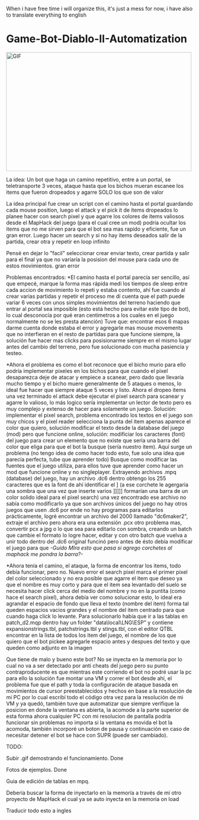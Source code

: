 When i have free time i will organize this, it's just a mess for now, i have also to translate everything to english


# Game-Bot-Diablo-II-Automatization

<img align="center" alt="GIF" src="https://github.com/GuidoFavara/Game-Bot-Diablo-II-Automatization/blob/master/t_video5102979892828438749.gif?raw=true" width="500" height="320" />

La  idea: Un bot que haga un camino repetitivo, entre a un portal, se teletransporte 3 veces, ataque hasta que los bichos mueran
escanee los items que fueron dropeados y agarre SOLO los que  son de valor

La idea principal fue crear un script con el camino hasta el portal guardando cada mouse position, luego el attack y el pick it de items dropeados lo 
planee hacer con search pixel y que agarre los colores de items valiosos desde el MapHack del juego (para el cual cree un mod) podría ocultar los items que no me sirven para que el bot
sea mas rapido y eficiente, fue un gran error. Luego hacer un search y si no hay items deseados salir de la partida, crear otra y repetir en loop infinito

Pensé en dejar lo "facil" seleccionar crear enviar texto, crear partida y salir para el final ya que no variaría la posision del mouse para cada uno de estos  movimientos. gran error


Problemas encontrados:
*El camino hasta el portal parecía ser sencillo, así que empecé, marque la forma mas rápida medi los tiempos de sleep entre cada accion de movimiento lo repeti y estaba contento,
ahí fue cuando al crear varias partidas y repetir el proceso me dí cuenta que el path puede variar 6 veces con unos simples movimientos del terreno haciendo que entrar
al portal sea imposible (esto está hecho para evitar este tipo de bot), lo cual desconocía por qué eran centimetros a los cuales en el juego normalmente no se les presta atención) Tuve que:
encontrar esos 6 mapas darme cuenta donde estaba el error y agregarle mas mouse movements que no interfieran en el resto de partidas para que funcione siempre, la solución fue hacer mas clicks para posisionarme siempre en el mismo lugar antes del cambio del terreno, pero fue solucionado con mucha pasiencia y testeo.


*Ahora el problema es como el bot reconoce que el bicho murio para ello podría implementar pixeles en los bichos para que cuando el pixel desaparezca deje de atacar y empiece a scanear, pero dado que llevaría mucho tiempo y el bicho muere generalmente de 5 ataques o menos, lo ideal fue hacer que siempre ataque 5 veces y listo.
Ahora el dropeo items una vez terminado el attack debe ejecutar el pixel search para scanear y agarre lo valioso, lo más logico sería implementar un 
lector de texto pero es muy complejo y extenso de hacer para solamente un juego. Solución: implementar el pixel search, problema encontrado
los textos en el juego son muy chicos y el pixel reader selecciona la punta del item apenas aparece el color que quiero, solución modificar el texto
desde la database del juego (mod) pero que funcione online, solución: modificiar los caracteres (font) del juego para crear un elemento que no existe
que sería una barra del color que eliga para que el bot la busque (sería nuestro item). Aquí surge un problema (no tengo idea de como hacer todo esto,
fue solo una idea que parecía perfecta, tube que aprender todo)
Busque como modificar las fuentes que el juego utiliza, para ellos tuve que aprender como hacer un mod que funcione online y no singleplayer.
Extrayendo archivos .mpq (database) del juego, hay un archivo .dc6 dentro obtengo los  255 caracteres que es la font
de ahí identificar el  ] (a ese corchete le agergaría una sombra que una vez que inserte varios ]]]]] formarían una barra de un color solido ideal para el pixel search) una vez encontrado
ese archivo no sabía como modificarlo ya que son archivos únicos del juego no hay otros juegos que usen .dc6 por ende no hay programas para editarlos prácticamente, logré encontrar un 
archivo del 2000 llamado "dc6maker2", extraje el archivo pero ahora era una extensión .pcx otro problema mas, convertir pcx a jpg o lo que sea para editarlo con sombra, creando un batch
que cambie el formato lo logre hacer, editar y con otro batch que vuelva a unir todo dentro del .dc6 original funcinó pero antes de ésto debía modificar el juego para que *-*Guido MIra esto que pasa si agrego corchetes al maphack me pondra la barra?*-*

*Ahora tenía el camino, el ataque, la forma de encontrar los items, todo debía funcionar, pero no. Nuevo error el search pixel marca el primer pixel del color seleccionado y no era 
posible que agarre el item que deseo ya que el nombre es muy corto y para que el item sea levantado del suelo se necesita hacer click cerca del medio del nombre y no en la puntita (como hace 
el search pixel), ahora debía ver como solucionar esto, lo ideal era agrandar el espacio de fondo que lleva el texto (nombre del item) forma tal queden espacios vacios grandes y el nombre 
del item centrado para que cuando haga click lo levante.
Para solucionarlo había que ir a las tablas en patch_d2.mqp dentro hay un folder "data\local\LNG\ESP" y contiene expansionstrings.tbl, patchstrings.tbl y stings.tbl, con el editor
QTBL encontrar en la lista de todos los item del juego, el nombre de los que quiero que el bot pickee agregarle espacio antes y despues del texto y que queden como adjunto en la imagen

Que tiene de malo y bueno este bot?
No se inyecta en la memoria por lo cual no va a ser detectado por anti cheats del juego pero su punto contraproducente es que mientras este corriendo el bot no podré usar la pc
para ello la solución fue montar una VM y correr el bot desde ahí, el problema fue que el path y toda la configuración de ataque basada en movimientos de cursor preestablecidos
y hechos en base a la resolución de mi PC por lo cual escribí todo el código otra vez para la resolución de mi VM y ya quedó, también tuve que automatizar que siempre verifique la posicion
en donde la ventana es abierta, la acomode a la parte superior de esta forma ahora cualquier PC con mi resolucion de pantalla podría funcionar sin problemas no importa si la ventana es movida
el bot la acomoda, también incorporé un boton de pausa y continuación en caso de necesitar detener el bot se hace con SUPR (puede ser cambiado).


TODO:

Subir .gif demostrando el funcionamiento. Done

Fotos de ejemplos. Done

Guia de edición de tablas en mpq.

Debería buscar la forma de inyectarlo en la memoría a través de mi otro proyecto  de MapHack el cual ya se auto inyecta en la memoria on load

Traducir todo esto a ingles
